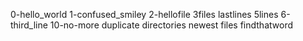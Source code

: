 0-hello_world
1-confused_smiley
2-hellofile
3files
lastlines
5lines
6-third_line
10-no-more
duplicate
directories
newest files
findthatword
